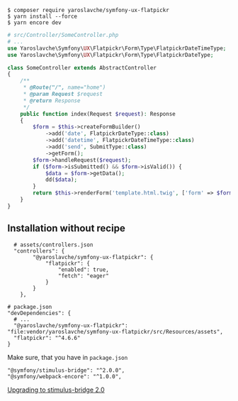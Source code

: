 ```
$ composer require yaroslavche/symfony-ux-flatpickr
$ yarn install --force
$ yarn encore dev
```

```php
# src/Controller/SomeController.php
# ...
use Yaroslavche\Symfony\UX\Flatpickr\Form\Type\FlatpickrDateTimeType;
use Yaroslavche\Symfony\UX\Flatpickr\Form\Type\FlatpickrDateType;

class SomeController extends AbstractController
{
    /**
     * @Route("/", name="home")
     * @param Request $request
     * @return Response
     */
    public function index(Request $request): Response
    {
        $form = $this->createFormBuilder()
            ->add('date', FlatpickrDateType::class)
            ->add('datetime', FlatpickrDateTimeType::class)
            ->add('send', SubmitType::class)
            ->getForm();
        $form->handleRequest($request);
        if ($form->isSubmitted() && $form->isValid()) {
            $data = $form->getData();
            dd($data);
        }
        return $this->renderForm('template.html.twig', ['form' => $form]);
    }
}
```

## Installation without recipe
```json5
  # assets/controllers.json
  "controllers": {
        "@yaroslavche/symfony-ux-flatpickr": {
            "flatpickr": {
                "enabled": true,
                "fetch": "eager"
            }
        }
    },
```

```json5
# package.json
"devDependencies": {
  # ...
  "@yaroslavche/symfony-ux-flatpickr": "file:vendor/yaroslavche/symfony-ux-flatpickr/src/Resources/assets",
  "flatpickr": "^4.6.6"          
}
```

Make sure, that you have in `package.json`
```
"@symfony/stimulus-bridge": "^2.0.0",
"@symfony/webpack-encore": "^1.0.0",
```
[Upgrading to stimulus-bridge 2.0](https://symfony.com/blog/webpack-encore-1-0-and-stimulus-bridge-2-0-released#upgrading-to-stimulus-bridge-2-0)